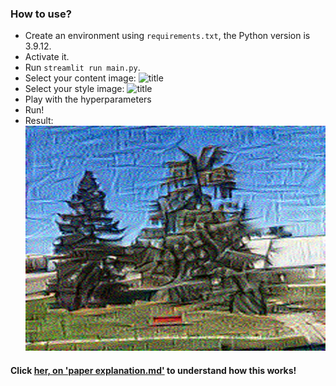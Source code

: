 ### How to use?

- Create an environment using ```requirements.txt```, the Python version is $3.9.12$.
- Activate it.
- Run ```streamlit run main.py```.
- Select your content image: ![title](https://github.com/ReinforcedKnowledge/Neural-Style-Transfer/blob/main/images/trees.jpg)
- Select your style image: ![title](https://github.com/ReinforcedKnowledge/Neural-Style-Transfer/blob/main/images/building.jpg)
- Play with the hyperparameters
- Run!
- Result: ![title](https://github.com/ReinforcedKnowledge/Neural-Style-Transfer/blob/main/images/trees_building_mixed.jpeg)

#### Click [her, on 'paper explanation.md']([https://link-url-here.org](https://github.com/ReinforcedKnowledge/Neural-Style-Transfer/blob/main/paper%20explanation.md)) to understand how this works! 
